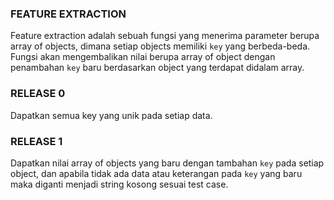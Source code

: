 ### FEATURE EXTRACTION

Feature extraction adalah sebuah fungsi yang menerima parameter berupa array of objects, dimana setiap objects memiliki `key` yang berbeda-beda. Fungsi akan mengembalikan nilai berupa array of object dengan penambahan `key` baru berdasarkan object yang terdapat didalam array.

### RELEASE 0
  Dapatkan semua key yang unik pada setiap data.

### RELEASE 1
  Dapatkan nilai array of objects yang baru dengan tambahan `key` pada setiap object, dan apabila tidak ada data atau keterangan pada `key` yang baru maka diganti menjadi string kosong sesuai test case.